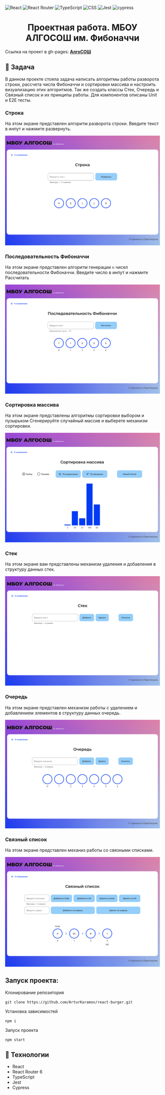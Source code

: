 ![React](https://img.shields.io/badge/react-%2320232a.svg?style=for-the-badge&logo=react&logoColor=%2361DAFB) ![React Router](https://img.shields.io/badge/React_Router-CA4245?style=for-the-badge&logo=react-router&logoColor=white) ![TypeScript](https://img.shields.io/badge/typescript-%23007ACC.svg?style=for-the-badge&logo=typescript&logoColor=white) ![CSS](https://img.shields.io/badge/css-%231572B6.svg?style=for-the-badge&logo=css3&logoColor=white) ![Jest](https://img.shields.io/badge/-jest-%23C21325?style=for-the-badge&logo=jest&logoColor=white) ![cypress](https://img.shields.io/badge/-cypress-%23E5E5E5?style=for-the-badge&logo=cypress&logoColor=058a5e)

<h1 align="center">
    Проектная работа. МБОУ АЛГОСОШ им. Фибоначчи
</h1>

Ссылка на проект в gh-pages: **[АлгоСОШ](https://arturkaramov.github.io/algososh/)**

## 📖 Задача

В данном проекте стояла задача написать алгоритмы работы разворота строки, рассчета числа Фибоначчи и сортировки массива и настроить визуализацию этих алгоритмов. Так же создать классы Стек, Очередь и Связный список и их принципы работы. Для компонентов описаны Unit и E2E тесты.

### Строка

На этом экране представлен алгоритм разворота строки.
Введите текст в инпут и нажмите развернуть.

![Строка в исходном виде](README_static/Untitled%201.png)

### Последовательность Фибоначчи

На этом экране представлен алгоритм генерации `n` чисел последовательности Фибоначчи.
Введите число в инпут и нажмите Рассчитать

![Сгенерированная последовательность](README_static/Untitled%204.png)

### Сортировка массива

На этом экране представлены алгоритмы сортировки выбором и пузырьком
Сгенерируйте случайный массив и выберете механизм сортировки.

![Начальное состояние страницы](README_static/Untitled%205.png)

### Стек

На этом экране вам представлены механизм удаления и добавления в структуру данных стек.

![Начальное состояние страницы](README_static/Untitled%206.png)

### Очередь

На этом экране представлен механизм работы с удалением и добавлением элементов в структуру данных очередь.

![Начальное состояние страницы](README_static/Untitled%207.png)

### Связный список

На этом экране представлен механиз работы со связными списками.

![Начальное состояние страницы](README_static/Untitled%2011.png)

## Запуск проекта:

Клонирование репозитория

```
git clone https://github.com/ArturKaramov/react-burger.git

```

Установка зависимостей

```
npm i
```

Запуск проекта

```
npm start
```

## 📃 Технологии

- React
- React Router 6
- TypeScript
- Jest
- Cypress
